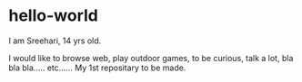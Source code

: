 # hello-world

I am Sreehari, 14 yrs old.
 
I would like to browse web, play outdoor games, to be curious, talk a lot, bla bla bla..... etc......
My 1st repositary to be made.

